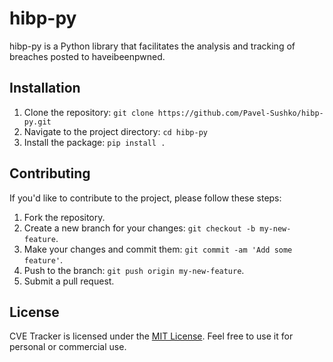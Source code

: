# hibp-py

hibp-py is a Python library that facilitates the analysis and tracking of breaches posted to haveibeenpwned.

## Installation

1. Clone the repository: `git clone https://github.com/Pavel-Sushko/hibp-py.git`
2. Navigate to the project directory: `cd hibp-py`
3. Install the package: `pip install .`

## Contributing

If you'd like to contribute to the project, please follow these steps:

1. Fork the repository.
2. Create a new branch for your changes: `git checkout -b my-new-feature`.
3. Make your changes and commit them: `git commit -am 'Add some feature'`.
4. Push to the branch: `git push origin my-new-feature`.
5. Submit a pull request.

## License

CVE Tracker is licensed under the [MIT License](https://opensource.org/licenses/MIT). Feel free to use it for personal or commercial use.
